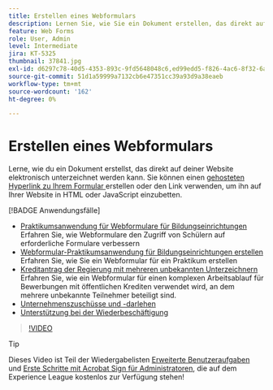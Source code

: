 ```yaml
---
title: Erstellen eines Webformulars
description: Lernen Sie, wie Sie ein Dokument erstellen, das direkt auf Ihrer Website elektronisch unterzeichnet werden kann.
feature: Web Forms
role: User, Admin
level: Intermediate
jira: KT-5325
thumbnail: 37841.jpg
exl-id: d6297c78-40d5-4353-893c-9fd5648048c6,ed99edd5-f826-4ac6-8f32-6a4e6e48ddc6
source-git-commit: 51d1a59999a7132cb6e47351cc39a93d9a38eaeb
workflow-type: tm+mt
source-wordcount: '162'
ht-degree: 0%

---
```


# Erstellen eines Webformulars

Lerne, wie du ein Dokument erstellst, das direkt auf deiner Website elektronisch unterzeichnet werden kann. Sie können einen [gehosteten Hyperlink zu Ihrem Formular ](https://salesforceintegration.na2.echosign.com/public/esignWidget?wid=CBFCIBAA3AAABLblqZhBTZvjMual0H-M6HTSunw9hV1t-OdGbQI3d-nWJdEH76dHPxK1QH6DO9XGjch6QVho*) erstellen oder den Link verwenden, um ihn auf Ihrer Website in HTML oder JavaScript einzubetten.

[!BADGE Anwendungsfälle]

* [Praktikumsanwendung für Webformulare für Bildungseinrichtungen](https://experienceleague.adobe.com/docs/document-cloud-learn/sign-learning-hub/expand/recipes/edu/usecase-edu-intern.html?lang=en)
Erfahren Sie, wie Webformulare den Zugriff von Schülern auf erforderliche Formulare verbessern
* [Webformular-Praktikumsanwendung für Bildungseinrichtungen erstellen](https://experienceleague.adobe.com/docs/document-cloud-learn/sign-learning-hub/expand/recipes/edu/usecase-edu-intern-create.html?lang=en)
Erfahren Sie, wie Sie ein Webformular für ein Praktikum erstellen
* [Kreditantrag der Regierung mit mehreren unbekannten Unterzeichnern](https://experienceleague.adobe.com/docs/document-cloud-learn/sign-learning-hub/expand/recipes/gov/webform-multiple-signers.html?lang=en)
Erfahren Sie, wie ein Webformular für einen komplexen Arbeitsablauf für Bewerbungen mit öffentlichen Krediten verwendet wird, an dem mehrere unbekannte Teilnehmer beteiligt sind.
* [Unternehmenszuschüsse und -darlehen](https://experienceleague.adobe.com/docs/document-cloud-learn/sign-learning-hub/expand/recipes/gov/usecasegovgrants.html?lang=en)
* [Unterstützung bei der Wiederbeschäftigung](https://experienceleague.adobe.com/docs/document-cloud-learn/sign-learning-hub/expand/recipes/gov/usecasegovreemployment.html?lang=en)

>[!VIDEO](https://video.tv.adobe.com/v/37841?quality=12&learn=on&hidetitle=true)

>[!TIP]
>
>Dieses Video ist Teil der Wiedergabelisten [Erweiterte Benutzeraufgaben](https://experienceleague.adobe.com/en/playlists/acrobat-sign-perform-advanced-tasks-business-users) und [Erste Schritte mit Acrobat Sign für Administratoren](https://experienceleague.adobe.com/en/playlists/acrobat-sign-get-started-administrators), die auf dem Experience League kostenlos zur Verfügung stehen!
